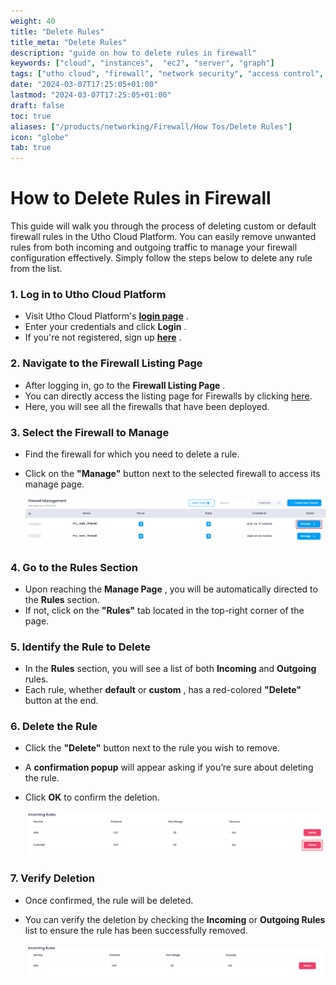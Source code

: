 ```yaml
---
weight: 40
title: "Delete Rules"
title_meta: "Delete Rules"
description: "guide on how to delete rules in firewall"
keywords: ["cloud", "instances",  "ec2", "server", "graph"]
tags: ["utho cloud", "firewall", "network security", "access control", "cloud firewall"]
date: "2024-03-07T17:25:05+01:00"
lastmod: "2024-03-07T17:25:05+01:00"
draft: false
toc: true
aliases: ["/products/networking/Firewall/How Tos/Delete Rules"]
icon: "globe"
tab: true
---
```




# **How to Delete Rules in Firewall**

This guide will walk you through the process of deleting custom or default firewall rules in the Utho Cloud Platform. You can easily remove unwanted rules from both incoming and outgoing traffic to manage your firewall configuration effectively. Simply follow the steps below to delete any rule from the list.

### **1. Log in to Utho Cloud Platform**

* Visit Utho Cloud Platform's **[login page](https://console.utho.com/login)** .
* Enter your credentials and click  **Login** .
* If you're not registered, sign up  **[here](https://console.utho.com/signup)** .

### **2. Navigate to the Firewall Listing Page**

* After logging in, go to the  **Firewall Listing Page** .
* You can directly access the listing page for Firewalls by clicking [here](https://console.utho.com/firewall "Firewalls Listing Page").
* Here, you will see all the firewalls that have been deployed.

### **3. Select the Firewall to Manage**

* Find the firewall for which you need to delete a rule.
* Click on the **"Manage"** button next to the selected firewall to access its manage page.

  ![1744020986509](image/index/1744020986509.png)

### **4. Go to the Rules Section**

* Upon reaching the  **Manage Page** , you will be automatically directed to the **Rules** section.
* If not, click on the **"Rules"** tab located in the top-right corner of the page.

### **5. Identify the Rule to Delete**

* In the **Rules** section, you will see a list of both **Incoming** and **Outgoing** rules.
* Each rule, whether **default** or  **custom** , has a red-colored **"Delete"** button at the end.

### **6. Delete the Rule**

* Click the **"Delete"** button next to the rule you wish to remove.
* A **confirmation popup** will appear asking if you’re sure about deleting the rule.
* Click **OK** to confirm the deletion.

  ![1744021027918](image/index/1744021027918.png)

### **7. Verify Deletion**

* Once confirmed, the rule will be deleted.
* You can verify the deletion by checking the **Incoming** or **Outgoing Rules** list to ensure the rule has been successfully removed.

  ![1744021049399](image/index/1744021049399.png)
